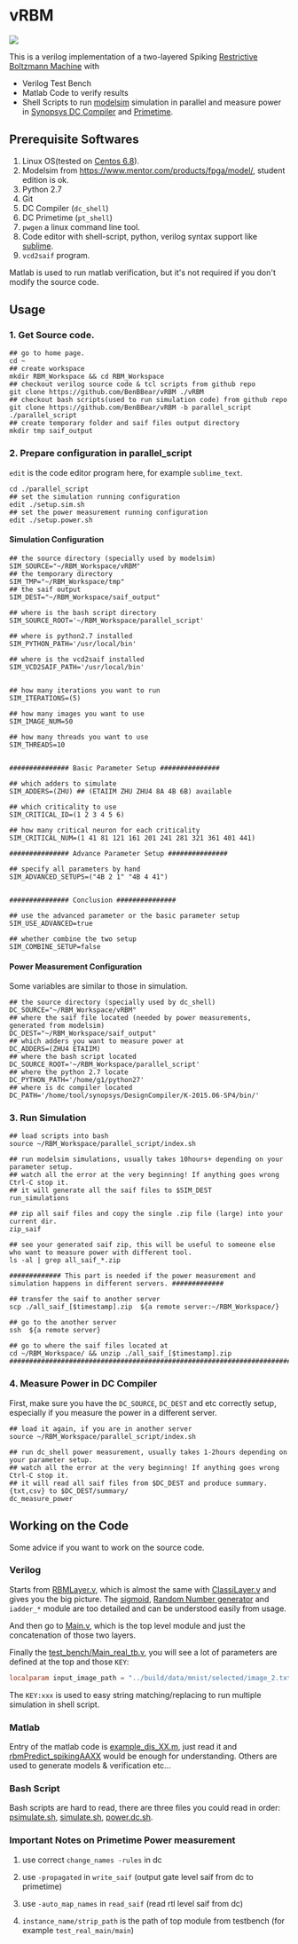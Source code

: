 # vRBM

![](http://deeplearning4j.org/img/multiple_inputs_RBM.png)

This is a verilog implementation of a two-layered Spiking [Restrictive Boltzmann Machine](https://en.wikipedia.org/wiki/Restricted_Boltzmann_machine) with

- Verilog Test Bench
- Matlab Code to verify results
- Shell Scripts to run [modelsim](https://www.mentor.com/products/fpga/model/) simulation in parallel and measure power in [Synopsys DC Compiler](http://www.synopsys.com/Tools/Implementation/RTLSynthesis/DesignCompiler/Pages/default.aspx) and [Primetime](https://www.synopsys.com/apps/support/training/primetime1_fcd.html).

## Prerequisite Softwares

1. Linux OS(tested on [Centos 6.8](https://www.centos.org/)).
2. Modelsim from <https://www.mentor.com/products/fpga/model/>, student edition is ok.
3. Python 2.7
4. Git
5. DC Compiler (`dc_shell`)
6. DC Primetime (`pt_shell`)
7. `pwgen` a linux command line tool.
8. Code editor with shell-script, python, verilog syntax support like [sublime](https://www.sublimetext.com/).
9. `vcd2saif` program.

Matlab is used to run matlab verification, but it's not required if you don't modify the source code.

## Usage

### 1\. Get Source code.

```shell
## go to home page.
cd ~
## create workspace
mkdir RBM_Workspace && cd RBM_Workspace
## checkout verilog source code & tcl scripts from github repo
git clone https://github.com/BenBBear/vRBM ./vRBM  
## checkout bash scripts(used to run simulation code) from github repo
git clone https://github.com/BenBBear/vRBM -b parallel_script ./parallel_script
## create temporary folder and saif files output directory
mkdir tmp saif_output
```

### 2\. Prepare configuration in parallel_script

`edit` is the code editor program here, for example `sublime_text`.

```shell
cd ./parallel_script
## set the simulation running configuration
edit ./setup.sim.sh
## set the power measurement running configuration
edit ./setup.power.sh
```

#### Simulation Configuration

```shell
## the source directory (specially used by modelsim)
SIM_SOURCE="~/RBM_Workspace/vRBM"
## the temporary directory
SIM_TMP="~/RBM_Workspace/tmp"
## the saif output
SIM_DEST="~/RBM_Workspace/saif_output"

## where is the bash script directory
SIM_SOURCE_ROOT='~/RBM_Workspace/parallel_script'

## where is python2.7 installed
SIM_PYTHON_PATH='/usr/local/bin'

## where is the vcd2saif installed
SIM_VCD2SAIF_PATH='/usr/local/bin'


## how many iterations you want to run
SIM_ITERATIONS=(5)

## how many images you want to use
SIM_IMAGE_NUM=50

## how many threads you want to use
SIM_THREADS=10


############### Basic Parameter Setup ###############

## which adders to simulate
SIM_ADDERS=(ZHU) ## (ETAIIM ZHU ZHU4 8A 4B 6B) available

## which criticality to use
SIM_CRITICAL_ID=(1 2 3 4 5 6)

## how many critical neuron for each criticality
SIM_CRITICAL_NUM=(1 41 81 121 161 201 241 281 321 361 401 441)

############### Advance Parameter Setup ###############

## specify all parameters by hand
SIM_ADVANCED_SETUPS=("4B 2 1" "4B 4 41")


############### Conclusion ###############

## use the advanced parameter or the basic parameter setup
SIM_USE_ADVANCED=true

## whether combine the two setup
SIM_COMBINE_SETUP=false
```

#### Power Measurement Configuration

Some variables are similar to those in simulation.

```shell
## the source directory (specially used by dc_shell)
DC_SOURCE="~/RBM_Workspace/vRBM"
## where the saif file located (needed by power measurements, generated from modelsim)
DC_DEST="~/RBM_Workspace/saif_output"
## which adders you want to measure power at
DC_ADDERS=(ZHU4 ETAIIM)
## where the bash script located
DC_SOURCE_ROOT='~/RBM_Workspace/parallel_script'
## where the python 2.7 locate
DC_PYTHON_PATH='/home/g1/python27'
## where is dc compiler located
DC_PATH='/home/tool/synopsys/DesignCompiler/K-2015.06-SP4/bin/'
```

### 3\. Run Simulation

```shell
## load scripts into bash
source ~/RBM_Workspace/parallel_script/index.sh

## run modelsim simulations, usually takes 10hours+ depending on your parameter setup.
## watch all the error at the very beginning! If anything goes wrong Ctrl-C stop it.
## it will generate all the saif files to $SIM_DEST
run_simulations

## zip all saif files and copy the single .zip file (large) into your current dir.
zip_saif

## see your generated saif zip, this will be useful to someone else who want to measure power with different tool.
ls -al | grep all_saif_*.zip

############# This part is needed if the power measurement and simulation happens in different servers. #############

## transfer the saif to another server
scp ./all_saif_[$timestamp].zip  ${a remote server:~/RBM_Workspace/}

## go to the another server
ssh  ${a remote server}

## go to where the saif files located at
cd ~/RBM_Workspace/ && unzip ./all_saif_[$timestamp].zip
##############################################################################
```

### 4\. Measure Power in DC Compiler

First, make sure you have the `DC_SOURCE`, `DC_DEST` and etc correctly setup, especially if you measure the power in a different server.

```shell
## load it again, if you are in another server
source ~/RBM_Workspace/parallel_script/index.sh

## run dc_shell power measurement, usually takes 1-2hours depending on your parameter setup.
## watch all the error at the very beginning! If anything goes wrong Ctrl-C stop it.
## it will read all saif files from $DC_DEST and produce summary.{txt,csv} to $DC_DEST/summary/
dc_measure_power
```

## Working on the Code

Some advice if you want to work on the source code.

### Verilog

Starts from [RBMLayer.v](/RBMLayer.v), which is almost the same with [ClassiLayer.v](/ClassiLayer.v) and gives you the big picture. The [sigmoid](/sigmoid.v), [Random Number generator](/RandomGenerator.v) and `iadder_*` module are too detailed and can be understood easily from usage.

And then go to [Main.v](/Main.v), which is the top level module and just the concatenation of those two layers.

Finally the [test_bench/Main_real_tb.v](/test_bench/Main_real_tb.v), you will see a lot of parameters are defined at the top and those `KEY`:

```verilog
localparam input_image_path = "../build/data/mnist/selected/image_2.txt";  //KEY:MNIST_IMAGE
```

The `KEY:xxx` is used to easy string matching/replacing to run multiple simulation in shell script.

### Matlab

Entry of the matlab code is [example_dis_XX.m](https://github.com/BenBBear/vRBM/blob/matlab/example_dis_XX.m), just read it and [rbmPredict_spikingAAXX](https://github.com/BenBBear/vRBM/blob/matlab/rbmPredict_spikingAAXX.m) would be enough for understanding. Others are used to generate models & verification etc...

### Bash Script

Bash scripts are hard to read, there are three files you could read in order: [psimulate.sh](https://github.com/BenBBear/vRBM/blob/parallel_script/psimulate.sh), [simulate.sh](https://github.com/BenBBear/vRBM/blob/parallel_script/simulate.sh), [power.dc.sh](https://github.com/BenBBear/vRBM/blob/parallel_script/power.dc.sh).

### Important Notes on Primetime Power measurement

1. use correct `change_names -rules` in dc

2. use `-propagated` in `write_saif` (output gate level saif from dc to primetime)

3. use `-auto_map_names` in `read_saif` (read rtl level saif from dc)

4. `instance_name/strip_path` is the path of top module from testbench (for example `test_real_main/main`)
